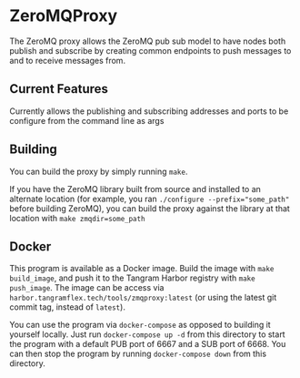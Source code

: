 # ZeroMQProxy

The ZeroMQ proxy allows the ZeroMQ pub sub model to have nodes both publish and subscribe by creating common endpoints to push messages to and to receive messages from.


## Current Features

Currently allows the publishing and subscribing addresses and ports to be configure from the command line as args


## Building

You can build the proxy by simply running `make`. 

If you have the ZeroMQ library built from source and installed to an alternate location (for example, you ran `./configure --prefix="some_path"` before building ZeroMQ), you can build the proxy against the library at that location with `make zmqdir=some_path`


## Docker

This program is available as a Docker image. Build the image with `make build_image`, and push it to the Tangram Harbor registry with `make push_image`. The image can be access via `harbor.tangramflex.tech/tools/zmqproxy:latest` (or using the latest git commit tag, instead of `latest`).

You can use the program via `docker-compose` as opposed to building it yourself locally. Just run `docker-compose up -d` from this directory to start the program with a default PUB port of 6667 and a SUB port of 6668. You can then stop the program by running `docker-compose down` from this directory.
